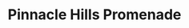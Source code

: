 ---
title: "Pinnacle Hills Promenade"
url: /rogers/pinnacle-hills-promenade/
shop: Einkaufszentrum
---